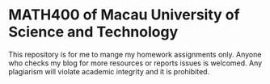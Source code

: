 # MATH400 of Macau University of Science and Technology

This repository is for me to mange my homework assignments only. Anyone who checks my blog for more resources or reports issues is welcomed. Any plagiarism will violate academic integrity and it is prohibited.
